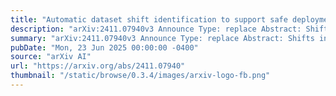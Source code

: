 ```yaml
---
title: "Automatic dataset shift identification to support safe deployment of medical imaging AI"
description: "arXiv:2411.07940v3 Announce Type: replace Abstract: Shifts in data distribution can substantially harm the performance of clinical AI models and lead to misdiagnosis. Hence, various methods have been developed to detect the presence of such shifts at deployment time. However, the root causes of dataset shifts are diverse, and the choice of shift mitigation strategies is highly dependent on the precise type of shift encountered at test time. As such, detecting test-time dataset shift is not sufficient: precisely identifying which type of shift has occurred is critical. In this work, we propose the first unsupervised dataset shift identification framework for imaging datasets, effectively distinguishing between prevalence shift (caused by a change in the label distribution), covariate shift (caused by a change in input characteristics) and mixed shifts (simultaneous prevalence and covariate shifts). We discuss the importance of self-supervised encoders for detecting subtle covariate shifts and propose a novel shift detector leveraging both self-supervised encoders and task model outputs for improved shift detection. We show the effectiveness of the proposed shift identification framework across three different imaging modalities (chest radiography, digital mammography, and retinal fundus images) on five types of real-world dataset shifts using five large publicly available datasets."
summary: "arXiv:2411.07940v3 Announce Type: replace Abstract: Shifts in data distribution can substantially harm the performance of clinical AI models and lead to misdiagnosis. Hence, various methods have been developed to detect the presence of such shifts at deployment time. However, the root causes of dataset shifts are diverse, and the choice of shift mitigation strategies is highly dependent on the precise type of shift encountered at test time. As such, detecting test-time dataset shift is not sufficient: precisely identifying which type of shift has occurred is critical. In this work, we propose the first unsupervised dataset shift identification framework for imaging datasets, effectively distinguishing between prevalence shift (caused by a change in the label distribution), covariate shift (caused by a change in input characteristics) and mixed shifts (simultaneous prevalence and covariate shifts). We discuss the importance of self-supervised encoders for detecting subtle covariate shifts and propose a novel shift detector leveraging both self-supervised encoders and task model outputs for improved shift detection. We show the effectiveness of the proposed shift identification framework across three different imaging modalities (chest radiography, digital mammography, and retinal fundus images) on five types of real-world dataset shifts using five large publicly available datasets."
pubDate: "Mon, 23 Jun 2025 00:00:00 -0400"
source: "arXiv AI"
url: "https://arxiv.org/abs/2411.07940"
thumbnail: "/static/browse/0.3.4/images/arxiv-logo-fb.png"
---
```


